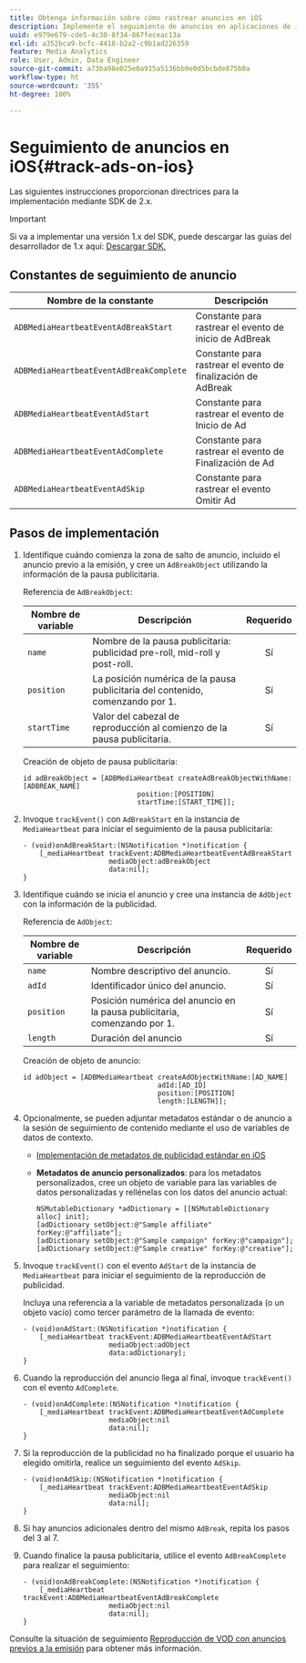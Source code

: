 ```yaml
---
title: Obtenga información sobre cómo rastrear anuncios en iOS
description: Implemente el seguimiento de anuncios en aplicaciones de iOS mediante Media SDK.
uuid: e979e679-cde5-4c30-8f34-867feceac13a
exl-id: a352bca9-bcfc-4418-b2a2-c9b1ad226359
feature: Media Analytics
role: User, Admin, Data Engineer
source-git-commit: a73ba98e025e0a915a5136bb9e0d5bcbde875b0a
workflow-type: ht
source-wordcount: '355'
ht-degree: 100%

---
```


# Seguimiento de anuncios en iOS{#track-ads-on-ios}

Las siguientes instrucciones proporcionan directrices para la implementación mediante SDK de 2.x.

>[!IMPORTANT]
>
>Si va a implementar una versión 1.x del SDK, puede descargar las guías del desarrollador de 1.x aquí: [Descargar SDK.](/help/getting-started/download-sdks.md)

## Constantes de seguimiento de anuncio

| Nombre de la constante | Descripción   |
|---|---|
| `ADBMediaHeartbeatEventAdBreakStart` | Constante para rastrear el evento de inicio de AdBreak |
| `ADBMediaHeartbeatEventAdBreakComplete` | Constante para rastrear el evento de finalización de AdBreak |
| `ADBMediaHeartbeatEventAdStart` | Constante para rastrear el evento de Inicio de Ad |
| `ADBMediaHeartbeatEventAdComplete` | Constante para rastrear el evento de Finalización de Ad |
| `ADBMediaHeartbeatEventAdSkip` | Constante para rastrear el evento Omitir Ad |

## Pasos de implementación

1. Identifique cuándo comienza la zona de salto de anuncio, incluido el anuncio previo a la emisión, y cree un `AdBreakObject` utilizando la información de la pausa publicitaria.

   Referencia de `AdBreakObject`:

   | Nombre de variable | Descripción | Requerido |
   | --- | --- | :---: |
   | `name` | Nombre de la pausa publicitaria: publicidad pre-roll, mid-roll y post-roll. | Sí |
   | `position` | La posición numérica de la pausa publicitaria del contenido, comenzando por 1. | Sí |
   | `startTime` | Valor del cabezal de reproducción al comienzo de la pausa publicitaria. | Sí |

   Creación de objeto de pausa publicitaria:

   ```
   id adBreakObject = [ADBMediaHeartbeat createAdBreakObjectWithName:[ADBREAK_NAME]
                               position:[POSITION]  
                               startTime:[START_TIME]];
   ```

1. Invoque `trackEvent()` con `AdBreakStart` en la instancia de `MediaHeartbeat` para iniciar el seguimiento de la pausa publicitaria:

   ```
   - (void)onAdBreakStart:(NSNotification *)notification {
       [_mediaHeartbeat trackEvent:ADBMediaHeartbeatEventAdBreakStart  
                        mediaObject:adBreakObject  
                        data:nil];
   }
   ```

1. Identifique cuándo se inicia el anuncio y cree una instancia de `AdObject` con la información de la publicidad.

   Referencia de `AdObject`:

   | Nombre de variable | Descripción | Requerido |
   | --- | --- | :---: |
   | `name` | Nombre descriptivo del anuncio. | Sí |
   | `adId` | Identificador único del anuncio. | Sí |
   | `position` | Posición numérica del anuncio en la pausa publicitaria, comenzando por 1. | Sí |
   | `length` | Duración del anuncio | Sí |

   Creación de objeto de anuncio:

   ```
   id adObject = [ADBMediaHeartbeat createAdObjectWithName:[AD_NAME]
                                    adId:[AD_ID]
                                    position:[POSITION]
                                    length:[LENGTH]];
   ```

1. Opcionalmente, se pueden adjuntar metadatos estándar o de anuncio a la sesión de seguimiento de contenido mediante el uso de variables de datos de contexto.

   * [Implementación de metadatos de publicidad estándar en iOS ](/help/use-cases/track-ads/impl-std-ad-metadata/impl-std-ad-metadata-ios.md)
   * **Metadatos de anuncio personalizados**: para los metadatos personalizados, cree un objeto de variable para las variables de datos personalizadas y rellénelas con los datos del anuncio actual:

      ```
      NSMutableDictionary *adDictionary = [[NSMutableDictionary alloc] init];
      [adDictionary setObject:@"Sample affiliate" forKey:@"affiliate"];
      [adDictionary setObject:@"Sample campaign" forKey:@"campaign"];
      [adDictionary setObject:@"Sample creative" forKey:@"creative"];
      ```

1. Invoque `trackEvent()` con el evento `AdStart` de la instancia de `MediaHeartbeat` para iniciar el seguimiento de la reproducción de publicidad.

   Incluya una referencia a la variable de metadatos personalizada (o un objeto vacío) como tercer parámetro de la llamada de evento:

   ```
   - (void)onAdStart:(NSNotification *)notification {
       [_mediaHeartbeat trackEvent:ADBMediaHeartbeatEventAdStart  
                        mediaObject:adObject  
                        data:adDictionary];
   }
   ```

1. Cuando la reproducción del anuncio llega al final, invoque `trackEvent()` con el evento `AdComplete`.

   ```
   - (void)onAdComplete:(NSNotification *)notification {
       [_mediaHeartbeat trackEvent:ADBMediaHeartbeatEventAdComplete  
                        mediaObject:nil  
                        data:nil];
   }
   ```

1. Si la reproducción de la publicidad no ha finalizado porque el usuario ha elegido omitirla, realice un seguimiento del evento `AdSkip`.

   ```
   - (void)onAdSkip:(NSNotification *)notification {
       [_mediaHeartbeat trackEvent:ADBMediaHeartbeatEventAdSkip  
                        mediaObject:nil  
                        data:nil];
   }
   ```

1. Si hay anuncios adicionales dentro del mismo `AdBreak`, repita los pasos del 3 al 7.
1. Cuando finalice la pausa publicitaria, utilice el evento `AdBreakComplete` para realizar el seguimiento:

   ```
   - (void)onAdBreakComplete:(NSNotification *)notification {
       [_mediaHeartbeat trackEvent:ADBMediaHeartbeatEventAdBreakComplete  
                        mediaObject:nil  
                        data:nil];
   }
   ```

Consulte la situación de seguimiento [Reproducción de VOD con anuncios previos a la emisión](/help/use-cases/tracking-scenarios/vod-preroll-ads.md) para obtener más información.
